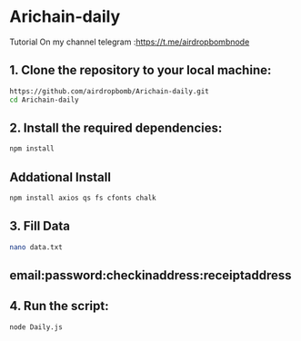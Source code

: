 # Arichain-daily
Tutorial On my channel telegram :https://t.me/airdropbombnode

## 1. Clone the repository to your local machine:
```sh
https://github.com/airdropbomb/Arichain-daily.git
cd Arichain-daily
```
## 2. Install the required dependencies:
```sh
npm install
```
## Addational Install
```sh
npm install axios qs fs cfonts chalk
```
## 3. Fill Data 
```sh
nano data.txt
```
 ## email:password:checkinaddress:receiptaddress

## 4. Run the script:
```sh
node Daily.js
```
